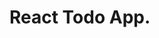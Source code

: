 # React Todo App.

<svg viewBox="0 0 53 38" fill="none" xmlns="http://www.w3.org/2000/svg">
	<path
		fill="none"
		strokeMiterlimit="10"
		strokeWidth="6"
		d="M1.5 22L16 36.5L51.5 1"
		strokeLinejoin="round"
		strokeLinecap="round"
	></path>
</svg>
